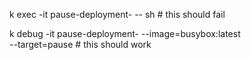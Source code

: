 k exec -it pause-deployment-<ID> -- sh # this should fail

k debug -it pause-deployment-<ID> --image=busybox:latest \
--target=pause # this should work
